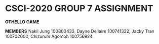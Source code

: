 # CSCI-2020 GROUP 7 ASSIGNMENT
**OTHELLO GAME**

**MEMBERS**
Nakil Jung 100803433, 
Dayne Dellaire 100741322,
Jacky Tran 100702000,
Chizurum Agomoh 100756924
